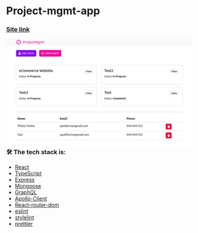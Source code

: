 # Project-mgmt-app

### [Site link](https://precious-malasada-e9ce53.netlify.app/)

<kbd>
  <img align="right" alt="img" src="client/src/assets/project.png" width="600"  />
</kbd>

### 🛠 The tech stack is:

- [React](https://reactjs.org/)
- [TypeScript](https://www.typescriptlang.org/)
- [Express](https://expressjs.com/)
- [Mongoose](https://www.npmjs.com/package/mongoose)
- [GraphQL](https://www.npmjs.com/package/graphql)
- [Apollo-Client](https://www.npmjs.com/package/@apollo/client)
- [React-router-dom](https://reactrouter.com/docs/en/v6/getting-started/overview)
- [eslint](https://eslint.org/)
- [stylelint](https://stylelint.io/)
- [prettier](https://prettier.io/)
